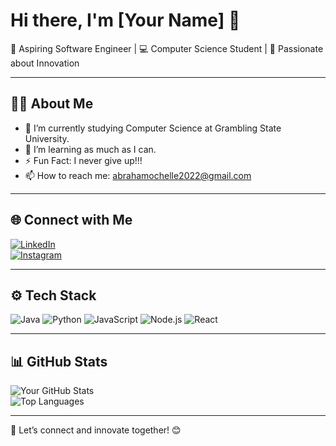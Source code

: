 # Hi there, I'm [Your Name] 👋

🌟 Aspiring Software Engineer | 💻 Computer Science Student | 🚀 Passionate about Innovation  

---

## 👩‍💻 About Me

- 🔭 I’m currently studying Computer Science at Grambling State University.
- 🌱 I’m learning as much as I can.
- ⚡ Fun Fact: I never give up!!!
- 📫 How to reach me: abrahamochelle2022@gmail.com

---

## 🌐 Connect with Me  

[![LinkedIn](https://img.shields.io/badge/-LinkedIn-blue?style=flat-square&logo=LinkedIn&logoColor=white&link=https://linkedin.com/in/abraham-ochelle)](www.linkedin.com/in/abraham-ochelle)  
[![Instagram](https://img.shields.io/badge/-Instagram-E4405F?style=flat-square&logo=Instagram&logoColor=white&link=https://instagram.com/aybee_101)](https://www.instagram.com/aybee_101/)  

---

## ⚙️ Tech Stack

![Java](https://img.shields.io/badge/Java-%23ED8B00.svg?style=for-the-badge&logo=java&logoColor=white)
![Python](https://img.shields.io/badge/Python-%2314354C.svg?style=for-the-badge&logo=python&logoColor=white)
![JavaScript](https://img.shields.io/badge/JavaScript-%23F7DF1E.svg?style=for-the-badge&logo=javascript&logoColor=black)
![Node.js](https://img.shields.io/badge/Node.js-339933?style=for-the-badge&logo=nodedotjs&logoColor=white)
![React](https://img.shields.io/badge/React-%2361DAFB.svg?style=for-the-badge&logo=react&logoColor=black)

---

## 📊 GitHub Stats  

![Your GitHub Stats](https://github-readme-stats.vercel.app/api?username=YOUR_USERNAME&show_icons=true&theme=radical)  
![Top Languages](https://github-readme-stats.vercel.app/api/top-langs/?username=YOUR_USERNAME&layout=compact&theme=radical)

---


💬 Let’s connect and innovate together! 😊
